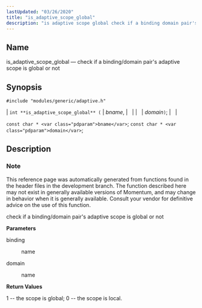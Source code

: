 ```yaml
---
lastUpdated: "03/26/2020"
title: "is_adaptive_scope_global"
description: "is adaptive scope global check if a binding domain pair's adaptive scope is global or not int is adaptive scope global bname domain const char bname const char domain This reference page was automatically generated from functions found in the header files in the development branch The function described here..."
---
```


<a name="apis.is_adaptive_scope_global"></a> 
## Name

is_adaptive_scope_global — check if a binding/domain pair's adaptive scope is global or not

## Synopsis

`#include "modules/generic/adaptive.h"`

| `int **is_adaptive_scope_global** (` | <var class="pdparam">bname</var>, |   |
|   | <var class="pdparam">domain</var>`)`; |   |

`const char * <var class="pdparam">bname</var>`;
`const char * <var class="pdparam">domain</var>`;<a name="idp46891600"></a> 
## Description

### Note

This reference page was automatically generated from functions found in the header files in the development branch. The function described here may not exist in generally available versions of Momentum, and may change in behavior when it is generally available. Consult your vendor for definitive advice on the use of this function.

check if a binding/domain pair's adaptive scope is global or not

**<a name="idp46894496"></a> Parameters**

<dl class="variablelist">

<dt>binding</dt>

<dd>

name

</dd>

<dt>domain</dt>

<dd>

name

</dd>

</dl>

**<a name="idp46899040"></a> Return Values**

1 -- the scope is global; 0 -- the scope is local.